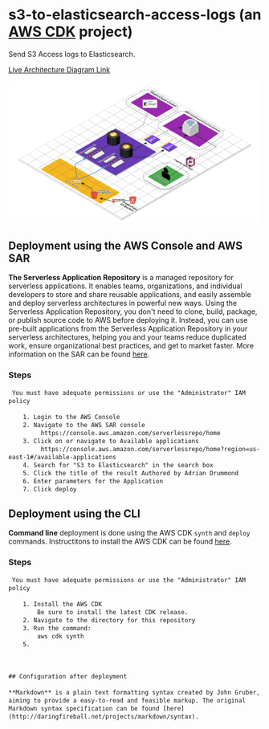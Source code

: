 # s3-to-elasticsearch-access-logs (an [AWS CDK](https://aws.amazon.com/cdk/) project)

Send S3 Access logs to Elasticsearch.  


[Live Architecture Diagram Link](https://app.cloudcraft.co/view/f13deb86-471f-4136-9f8c-51d6cdf8fe49?key=nUqSpF0Ho5rD4wYxlRrSfA)

![Architecture Diagram](s3-to-elasticsearch-access-logs.png)




## Deployment using the AWS Console and AWS SAR

**The Serverless Application Repository** is a managed repository for serverless applications. It enables teams, organizations, and individual developers to store and share reusable applications, and easily assemble and deploy serverless architectures in powerful new ways. Using the Serverless Application Repository, you don't need to clone, build, package, or publish source code to AWS before deploying it. Instead, you can use pre-built applications from the Serverless Application Repository in your serverless architectures, helping you and your teams reduce duplicated work, ensure organizational best practices, and get to market faster. 
 More information on the SAR can be found [here](https://aws.amazon.com/serverless/serverlessrepo/).
 
### Steps

```
 You must have adequate permissions or use the "Administrator" IAM policy 
 
	1. Login to the AWS Console
	2. Navigate to the AWS SAR console
		 https://console.aws.amazon.com/serverlessrepo/home
	3. Click on or navigate to Available applications
		 https://console.aws.amazon.com/serverlessrepo/home?region=us-east-1#/available-applications
	4. Search for "S3 to Elasticsearch" in the search box 
	5. Click the title of the result Authored by Adrian Drummond
	6. Enter parameters for the Application 
	7. Click deploy
```

 
 

## Deployment using the CLI

**Command line** deployment is done using the AWS CDK `synth` and `deploy` commands.  Instructitons to install the AWS CDK can be found [here](https://docs.aws.amazon.com/cdk/latest/guide/getting_started.html#getting_started_install).


### Steps

```
 You must have adequate permissions or use the "Administrator" IAM policy 
 
	1. Install the AWS CDK 
		Be sure to install the latest CDK release. 
	2. Navigate to the directory for this repository
	3. Run the command:
		aws cdk synth
	5. 



## Configuration after deployment

**Markdown** is a plain text formatting syntax created by John Gruber, aiming to provide a easy-to-read and feasible markup. The original Markdown syntax specification can be found [here](http://daringfireball.net/projects/markdown/syntax).



